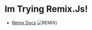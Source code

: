# Im Trying Remix.Js!

- [Remix Docs](https://remix.run/docs)
![REMIX](https://www.google.com/url?sa=i&url=https%3A%2F%2Fmedium.com%2Fglobant%2Fintroduction-to-remix-js-22b7b4755126&psig=AOvVaw1P7hbR-MKW-2lw1wCjpg39&ust=1723614214526000&source=images&cd=vfe&opi=89978449&ved=0CBQQjRxqFwoTCJCZobqh8YcDFQAAAAAdAAAAABAE))

